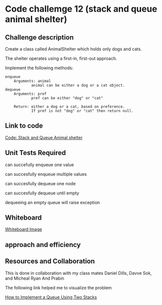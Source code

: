 # Code challemge 12 (stack and queue animal shelter)

## Challenge description

Create a class called AnimalShelter which holds only dogs and cats.

The shelter operates using a first-in, first-out approach.

Implement the following methods:

    enqueue
        Arguments: animal
                animal can be either a dog or a cat object.
    dequeue
        Arguments: pref
                pref can be either "dog" or "cat"

        Return: either a dog or a cat, based on preference.
                If pref is not "dog" or "cat" then return null.

## Link to code

[Code: Stack and Queue Animal shelter](/home/wonde/codefellows/code-401/data-structures-and-algorithms/python/code_challenges/stack_queue_animal_shelter/stack_queue_animal_shelter.py)


## Unit Tests Required

can succefully enqueue one value

can succesfully enqueue multiple values

can succesfully dequeue one node

can succesfully dequeue until empty

dequeeing an empty queue will raise exception


## Whiteboard

[Whiteboard Image](/home/wonde/codefellows/code-401/data-structures-and-algorithms/python/code_challenges/images/stack-queue-pseudo.jpg)

## approach and efficiency



## Resources and Collaboration

This is done in collaboration with my class mates Daniel Dills, Davve Sok, and Micheal Ryan And Prabin

The following link helped me to visualize the problem

[How to Implement a Queue Using Two Stacks](https://betterprogramming.pub/how-to-implement-a-queue-using-two-stacks-80772242b88c)
